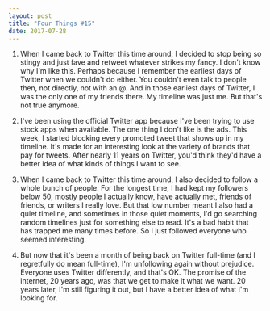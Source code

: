 ```yaml
---
layout: post
title: "Four Things #15"
date: 2017-07-28
---
```


1. When I came back to Twitter this time around, I decided to stop being so stingy and just fave and retweet whatever strikes my fancy. I don't know why I'm like this. Perhaps because I remember the earliest days of Twitter when we couldn't do either. You couldn't even talk to people then, not directly, not with an @. And in those earliest days of Twitter, I was the only one of my friends there. My timeline was just me. But that's not true anymore.

2. I've been using the official Twitter app because I've been trying to use stock apps when available. The one thing I don't like is the ads. This week, I started blocking every promoted tweet that shows up in my timeline. It's made for an interesting look at the variety of brands that pay for tweets. After nearly 11 years on Twitter, you'd think they'd have a better idea of what kinds of things I want to see.

3. When I came back to Twitter this time around, I also decided to follow a whole bunch of people. For the longest time, I had kept my followers below 50, mostly people I actually know, have actually met, friends of friends, or writers I really love. But that low number meant I also had a quiet timeline, and sometimes in those quiet moments, I'd go searching random timelines just for something else to read. It's a bad habit that has trapped me many times before. So I just followed everyone who seemed interesting.

4. But now that it's been a month of being back on Twitter full-time (and I regretfully do mean full-time), I'm unfollowing again without prejudice. Everyone uses Twitter differently, and that's OK. The promise of the internet, 20 years ago, was that we get to make it what we want. 20 years later, I'm still figuring it out, but I have a better idea of what I'm looking for.
